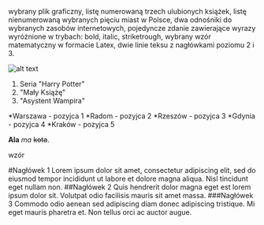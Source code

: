 wybrany plik graficzny,
listę numerowaną trzech ulubionych książek,
listę nienumerowaną wybranych pięciu miast w Polsce,
dwa odnośniki do wybranych zasobów internetowych,
pojedyncze zdanie zawierające wyrazy wyróżnione w trybach: bold, italic, striketrough,
wybrany wzór matematyczny w formacie Latex,
dwie linie teksu z nagłówkami poziomu 2 i 3.


![alt text]( https://static.wikia.nocookie.net/disney/images/b/b3/Zygzak_mcqueen_art.png/revision/latest?cb=20170125154546&path-prefix=pl "Obrazek 1")

1. Seria "Harry Potter"
2. "Mały Książę"
3. "Asystent Wampira"

*Warszawa - pozyjca 1
*Radom - pozyjca 2
*Rzeszów - pozyjca 3
*Gdynia - pozyjca 4
*Kraków - pozyjca 5

[1]: https://pl.wikipedia.org/
[2]: https://www.youtube.com/

**Ala** *ma* ~~kota~~.

wzór

#Nagłówek 1
Lorem ipsum dolor sit amet, consectetur adipiscing elit, sed do eiusmod tempor incididunt ut labore et dolore magna aliqua. Nisl tincidunt eget nullam non.
##Nagłówek 2
Quis hendrerit dolor magna eget est lorem ipsum dolor sit. Volutpat odio facilisis mauris sit amet massa. 
###Nagłówek 3
Commodo odio aenean sed adipiscing diam donec adipiscing tristique. Mi eget mauris pharetra et. Non tellus orci ac auctor augue. 
